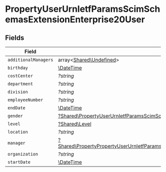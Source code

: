 # PropertyUserUrnIetfParamsScimSchemasExtensionEnterprise20User


## Fields

| Field                                                                                                                                                                                       | Type                                                                                                                                                                                        | Required                                                                                                                                                                                    | Description                                                                                                                                                                                 |
| ------------------------------------------------------------------------------------------------------------------------------------------------------------------------------------------- | ------------------------------------------------------------------------------------------------------------------------------------------------------------------------------------------- | ------------------------------------------------------------------------------------------------------------------------------------------------------------------------------------------- | ------------------------------------------------------------------------------------------------------------------------------------------------------------------------------------------- |
| `additionalManagers`                                                                                                                                                                        | array<[Shared\Undefined](../../Models/Shared/Undefined.md)>                                                                                                                                 | :heavy_minus_sign:                                                                                                                                                                          | N/A                                                                                                                                                                                         |
| `birthday`                                                                                                                                                                                  | [\DateTime](https://www.php.net/manual/en/class.datetime.php)                                                                                                                               | :heavy_minus_sign:                                                                                                                                                                          | N/A                                                                                                                                                                                         |
| `costCenter`                                                                                                                                                                                | *?string*                                                                                                                                                                                   | :heavy_minus_sign:                                                                                                                                                                          | N/A                                                                                                                                                                                         |
| `department`                                                                                                                                                                                | *?string*                                                                                                                                                                                   | :heavy_minus_sign:                                                                                                                                                                          | N/A                                                                                                                                                                                         |
| `division`                                                                                                                                                                                  | *?string*                                                                                                                                                                                   | :heavy_minus_sign:                                                                                                                                                                          | N/A                                                                                                                                                                                         |
| `employeeNumber`                                                                                                                                                                            | *?string*                                                                                                                                                                                   | :heavy_minus_sign:                                                                                                                                                                          | N/A                                                                                                                                                                                         |
| `endDate`                                                                                                                                                                                   | [\DateTime](https://www.php.net/manual/en/class.datetime.php)                                                                                                                               | :heavy_minus_sign:                                                                                                                                                                          | N/A                                                                                                                                                                                         |
| `gender`                                                                                                                                                                                    | [?Shared\PropertyUserUrnIetfParamsScimSchemasExtensionEnterprise20UserGender](../../Models/Shared/PropertyUserUrnIetfParamsScimSchemasExtensionEnterprise20UserGender.md)                   | :heavy_minus_sign:                                                                                                                                                                          | N/A                                                                                                                                                                                         |
| `level`                                                                                                                                                                                     | [?Shared\Level](../../Models/Shared/Level.md)                                                                                                                                               | :heavy_minus_sign:                                                                                                                                                                          | N/A                                                                                                                                                                                         |
| `location`                                                                                                                                                                                  | *?string*                                                                                                                                                                                   | :heavy_minus_sign:                                                                                                                                                                          | N/A                                                                                                                                                                                         |
| `manager`                                                                                                                                                                                   | [?Shared\PropertyPropertyUserUrnIetfParamsScimSchemasExtensionEnterprise20UserManager](../../Models/Shared/PropertyPropertyUserUrnIetfParamsScimSchemasExtensionEnterprise20UserManager.md) | :heavy_minus_sign:                                                                                                                                                                          | N/A                                                                                                                                                                                         |
| `organization`                                                                                                                                                                              | *?string*                                                                                                                                                                                   | :heavy_minus_sign:                                                                                                                                                                          | N/A                                                                                                                                                                                         |
| `startDate`                                                                                                                                                                                 | [\DateTime](https://www.php.net/manual/en/class.datetime.php)                                                                                                                               | :heavy_minus_sign:                                                                                                                                                                          | N/A                                                                                                                                                                                         |